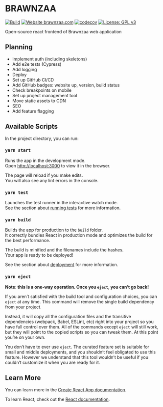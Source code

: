 # BRAWNZAA

[![Build](https://github.com/matjack9/brawnzaa-client/workflows/Build/badge.svg)](https://github.com/matjack9/brawnzaa-client/actions?query=workflow%3ABuild)
[![Website brawnzaa.com](https://img.shields.io/website-up-down-green-red/https/www.brawnzaa.com.svg)](https://www.brawnzaa.com)
[![codecov](https://codecov.io/gh/matjack9/brawnzaa-client/branch/master/graph/badge.svg)](https://codecov.io/gh/matjack9/brawnzaa-client)
[![License: GPL v3](https://img.shields.io/badge/License-GPLv3-blue.svg)](https://www.gnu.org/licenses/gpl-3.0)

Open-source react frontend of Brawnzaa web application

## Planning

- Implement auth (including skeletons)
- Add e2e tests (Cypress)
- Add logging
- Deploy
- Set up GitHub CI/CD
- Add GitHub badges: website up, version, build status
- Check breakpoints on mobile
- Set up project management tool
- Move static assets to CDN
- SEO
- Add feature flagging

## Available Scripts

In the project directory, you can run:

### `yarn start`

Runs the app in the development mode.<br />
Open [http://localhost:3000](http://localhost:3000) to view it in the browser.

The page will reload if you make edits.<br />
You will also see any lint errors in the console.

### `yarn test`

Launches the test runner in the interactive watch mode.<br />
See the section about [running tests](https://facebook.github.io/create-react-app/docs/running-tests) for more information.

### `yarn build`

Builds the app for production to the `build` folder.<br />
It correctly bundles React in production mode and optimizes the build for the best performance.

The build is minified and the filenames include the hashes.<br />
Your app is ready to be deployed!

See the section about [deployment](https://facebook.github.io/create-react-app/docs/deployment) for more information.

### `yarn eject`

**Note: this is a one-way operation. Once you `eject`, you can’t go back!**

If you aren’t satisfied with the build tool and configuration choices, you can `eject` at any time. This command will remove the single build dependency from your project.

Instead, it will copy all the configuration files and the transitive dependencies (webpack, Babel, ESLint, etc) right into your project so you have full control over them. All of the commands except `eject` will still work, but they will point to the copied scripts so you can tweak them. At this point you’re on your own.

You don’t have to ever use `eject`. The curated feature set is suitable for small and middle deployments, and you shouldn’t feel obligated to use this feature. However we understand that this tool wouldn’t be useful if you couldn’t customize it when you are ready for it.

## Learn More

You can learn more in the [Create React App documentation](https://facebook.github.io/create-react-app/docs/getting-started).

To learn React, check out the [React documentation](https://reactjs.org/).

